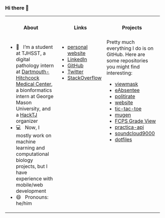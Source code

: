 ### Hi there 👋

<table>
  <tbody>
    <tr>
      <th align="center"><h4>About</h4></th>
      <th align="center"><h4>Links</h4></th>
      <th align="center"><h4>Projects</h4></th>
    </tr>
    <tr>
      <td align="left" style="vertical-align: top;" valign="top">
        <ul>
          <li>🔭 &nbsp;&nbsp;I’m a student at TJHSST, a digital pathology intern at <a href="https://github.com/DHMC-EDIT" target="_blank" rel="noopener">Dartmouth-Hitchcock Medical Center</a>, a bionformatics intern at George Mason University, and a <a href="https://github.com/HackTJ" target="_blank" rel="noopener">HackTJ</a> organizer</li>
          <li>💻 &nbsp;&nbsp;Now, I mostly work on machine learning and computational biology projects, but I have experience with mobile/web development</li>
          <li>😄 &nbsp;&nbsp;Pronouns: he/him</li>
        </ul>
      </td>
      <td align="left" style="vertical-align: top;" valign="top">
        <ul>
          <li><a href="https://sumanthratna.ml" target="_blank" rel="noopener">personal website</a></li>
          <li><a href="https://www.linkedin.com/in/sumanthratna/" target="_blank" rel="noopener">LinkedIn</a></li>
          <li><a href="https://github.com/sumanthratna" target="_blank" rel="noopener">GitHub</a></li>
          <li><a href="https://twitter.com/sumanthratna" target="_blank" rel="noopener">Twitter</a></li>
          <li><a href="https://stackoverflow.com/users/7127932/sumanth-ratna?tab=profile" target="_blank" rel="noopener">StackOverflow</a></li>
        </ul>
      </td>
      <td align="left" style="vertical-align: top;" valign="top">
        Pretty much everything I do is on GitHub. Here are some repositories you might find interesting:
        <ul>
          <li><a href="https://github.com/sumanthratna/viewmask" target="_blank" rel="noopener">viewmask</a></li>
          <li><a href="https://github.com/eAbsentee/eAbsentee" target="_blank" rel="noopener">eAbsentee</a></li>
          <li><a href="https://github.com/o-wth/politirate" target="_blank" rel="noopener">politirate</a></li>
          <li><a href="https://github.com/sumanthratna/website" target="_blank" rel="noopener">website</a></li>
          <li><a href="https://github.com/sumanthratna/tic-tac-toe" target="_blank" rel="noopener">tic-tac-toe</a></li>
          <li><a href="https://github.com/o-wth/mugen" target="_blank" rel="noopener">mugen</a></li>
          <li><a href="https://github.com/sumanthratna/grade_view" target="_blank" rel="noopener">FCPS Grade View</a></li>
          <li><a href="https://github.com/sumanthratna/practica-api" target="_blank" rel="noopener">practica-api</a></li>
          <li><a href="https://github.com/sumanthratna/soundcloud9000" target="_blank" rel="noopener">soundcloud9000</a></li>
          <li><a href="https://github.com/sumanthratna/dotprophet" target="_blank" rel="noopener">dotfiles</a></li>
        </ul>
      </td>
    </tr>
  </tbody>
</table>
